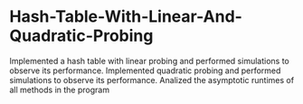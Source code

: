 # Hash-Table-With-Linear-And-Quadratic-Probing
Implemented a hash table with linear probing and performed simulations to observe its performance. Implemented quadratic probing and performed simulations to observe its performance. Analized the asymptotic runtimes of all methods in the program
